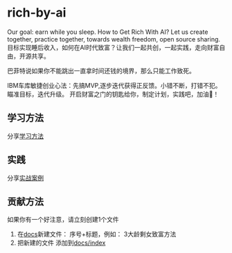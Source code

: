 # rich-by-ai
Our goal: earn while you sleep. How to Get Rich With AI? Let us create together, practice together, towards wealth freedom, open source sharing.
目标实现睡后收入，如何在AI时代致富？让我们一起共创，一起实践，走向财富自由，开源共享。

巴菲特说如果你不能跳出一直拿时间还钱的境界，那么只能工作致死。

IBM车库敏捷创业心法：先搞MVP,逐步迭代获得正反馈。小错不断，打错不犯。瞄准目标，迭代升级。
开启财富之门的钥匙给你，制定计划，实践吧，加油💪！

## 学习方法
分享[学习方法](docs)

## 实践
分享[实战案例](demos)

## 贡献方法
如果你有一个好注意，请立刻创建1个文件
1. 在[docs](./docs/)新建文件： 序号+标题，例如： 3大龄剩女致富方法
2. 把新建的文件 添加到[docs/index](./docs/index.md)